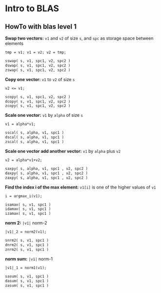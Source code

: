 # Intro to BLAS

## HowTo with blas level 1 

   **Swap two vectors:** `v1` and `v2` of size `s`, and 
   `spc` as storage space between elements

   `tmp = v1; v1 = v2; v2 = tmp;`

```fortran
sswap( s, v1, spc1, v2, spc2 )
dswap( s, v1, spc1, v2, spc2 )
zswap( s, v1, spc1, v2, spc2 )
```

   **Copy one vector:** `v1` to `v2` of size `s`

   `v2 <= v1;`

```fortran
scopy( s, v1, spc1, v2, spc2 )
dcopy( s, v1, spc1, v2, spc2 )
zcopy( s, v1, spc1, v2, spc2 )
```

   **Scale one vector:** `v1` by `alpha` of size `s`
   
   `v1 = alpha*v1;`
    
```fortran
sscal( s, alpha, v1, spc1 )
dscal( s, alpha, v1, spc1 )
zscal( s, alpha, v1, spc1 )
```

   **Scale one vector add another vector:** `v1` by `alpha` plus `v2`
   
   `v2 = alpha*v1+v2;`
    
```fortran
saxpy( s, alpha, v1, spc1 , v2, spc2 )
daxpy( s, alpha, v1, spc1 , v2, spc2 )
zaxpy( s, alpha, v1, spc1 , v2, spc2 )
```

   **Find the index i of the max element:** `v1[i]` is one of the higher values of `v1`
   
   `i = argmax_i(v1);`
    
```fortran
isamax( s, v1, spc1 )
idamax( s, v1, spc1 )
izamax( s, v1, spc1 )
```

   **norm 2:** `|v1|` norm-2
   
   `|v1|_2 = norm2(v1);`
    
```fortran
snrm2( s, v1, spc1 )
dnrm2( s, v1, spc1 )
znrm2( s, v1, spc1 )
```

   **norm sum:** `|v1|` norm-1
   
   `|v1|_1 = norm1(v1);`
    
```fortran
sasum( s, v1, spc1 )
dasum( s, v1, spc1 )
zasum( s, v1, spc1 )
```
